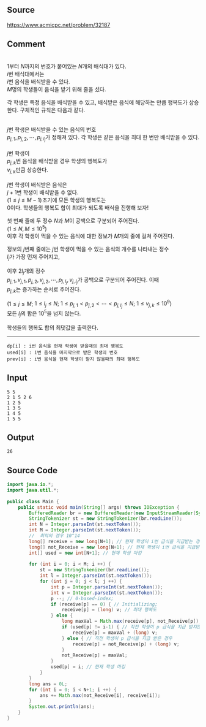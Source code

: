 ## Source
https://www.acmicpc.net/problem/32187 
  
## Comment
   
$1$부터  $N$까지의 번호가 붙어있는  $N$개의 배식대가 있다.  
$i$번 배식대에서는  
$i$번 음식을 배식받을 수 있다.  
$M$명의 학생들이 음식을 받기 위해 줄을 섰다.  
  
각 학생은 특정 음식을 배식받을 수 있고, 배식받은 음식에 해당하는 만큼 행복도가 상승한다. 구체적인 규칙은 다음과 같다.  
  
   
$j$번 학생은 배식받을 수 있는 음식의 번호  
$p_{j,1},\,p_{j,2},\,\cdots,\,p_{j,l_j}$가 정해져 있다. 각 학생은 같은 음식을 최대 한 번만 배식받을 수 있다.  
   
$j$번 학생이  
$p_{j,k}$번 음식을 배식받을 경우 학생의 행복도가  
$v_{j,k}$만큼 상승한다.  
   
$j$번 학생이 배식받은 음식은  
$j+1$번 학생이 배식받을 수 없다.  
$(1\leq j\leq M-1)$ 초기에 모든 학생의 행복도는  
$0$이다. 학생들의 행복도 합이 최대가 되도록 배식을 진행해 보자!  
  
첫 번째 줄에 두 정수  $N$과  $M$이 공백으로 구분되어 주어진다.  
$(1\leq N,M\leq10^5)$   
이후 각 학생이 먹을 수 있는 음식에 대한 정보가  $M$개의 줄에 걸쳐 주어진다.  
  
정보의  $j$번째 줄에는  $j$번 학생이 먹을 수 있는 음식의 개수를 나타내는 정수  
$l_j$가 가장 먼저 주어지고, 

이후  $2l_j$개의 정수  
$p_{j,1},\,v_{j,1},\,p_{j,2},\,v_{j,2},\,\cdots,\,p_{j,l_j},\,v_{j,l_j}$가 공백으로 구분되어 주어진다. 이때  
$p_{j,k}$는 증가하는 순서로 주어진다.  

$(1\leq j\leq M;$  $1\leq l_j\leq N;$  $1\leq p_{j,1}<p_{j,2}<\cdots<p_{j,l_j}\leq N;$  $1\leq v_{j,k}\leq10^9)$   
모든  $l_j$의 합은  $10^5$을 넘지 않는다.  
  
학생들의 행복도 합의 최댓값을 출력한다.  
  
---  
```
dp[i] : i번 음식을 현재 학생이 받을때의 최대 행복도
used[i] : i번 음식을 마지막으로 받은 학생의 번호
prev[i] : i번 음식을 현재 학생이 받지 않을때의 최대 행복도
```

  
## Input

```
5 5  
2 1 5 2 6  
1 2 5  
1 3 5  
1 4 5  
1 5 5  
```

## Output

```
26
```

## Source Code

```java
import java.io.*;  
import java.util.*;  
  
public class Main {  
    public static void main(String[] args) throws IOException {  
        BufferedReader br = new BufferedReader(new InputStreamReader(System.in));  
        StringTokenizer st = new StringTokenizer(br.readLine());  
        int N = Integer.parseInt(st.nextToken());  
        int M = Integer.parseInt(st.nextToken());  
        //  최악의 경우 10^14        
        long[] receive = new long[N+1]; // 현재 학생이 i번 급식을 지급받는 경우  
        long[] not_Receive = new long[N+1]; // 현재 학생이 i번 급식을 지급받지 않는 경우  
        int[] used = new int[N+1]; // 현재 학생 마킹  
  
        for (int i = 0; i < M; i ++) {  
            st = new StringTokenizer(br.readLine());  
            int l = Integer.parseInt(st.nextToken());  
            for (int j = 0; j < l; j ++) {  
                int p = Integer.parseInt(st.nextToken());  
                int v = Integer.parseInt(st.nextToken());  
                p --; // 0-based-index;  
                if (receive[p] == 0) { // Initializing;  
                    receive[p] = (long) v; // 최대 행복도  
                } else {  
                    long maxVal = Math.max(receive[p], not_Receive[p]);  
                    if (used[p] != i-1) { // 직전 학생이 p 급식을 지급 받지않은 경우  
                        receive[p] = maxVal + (long) v;  
                    } else { // 직전 학생이 p 급식을 지급 받은 경우  
                        receive[p] = not_Receive[p] + (long) v;  
                    }  
                    not_Receive[p] = maxVal;  
                }  
                used[p] = i; // 현재 학생 마킹  
            }  
        }  
        long ans = 0L;  
        for (int i = 0; i < N+1; i ++) {  
            ans += Math.max(not_Receive[i], receive[i]);  
        }  
        System.out.println(ans);  
    }  
}
```
